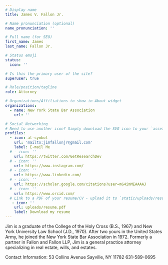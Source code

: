```yaml
---
# Display name
title: James V. Fallon Jr.

# Name pronunciation (optional)
name_pronunciation: ''

# Full name (for SEO)
first_name: James
last_name: Fallon Jr.     

# Status emoji
status:
  icon: ''

# Is this the primary user of the site?
superuser: true

# Role/position/tagline
role: Attorney

# Organizations/Affiliations to show in About widget
organizations:
  - name: New York State Bar Association
    url: ''

# Social Networking
# Need to use another icon? Simply download the SVG icon to your `assets/media/icons/` folder.
profiles:
  - icon: at-symbol
    url: 'mailto:jimfallonjr@gmail.com'
    label: E-mail Me
  # - icon: ''
    url: https://twitter.com/GetResearchDev
  # - icon: ''
    url: https://www.instagram.com/
  # - icon: ''
    url: https://www.linkedin.com/
  # - icon: ''
    url: https://scholar.google.com/citations?user=mG4imMEAAAAJ
  # - icon: ''
    url: https://www.orcid.com/
  # Link to a PDF of your resume/CV - upload it to `static/uploads/resume.pdf`
   - icon: ''
    url: uploads/resume.pdf
    label: Download my resume
---
```


Jim is a graduate of the College of the Holy Cross (B.S., 1967) and New York University Law School (J.D., 1970). After two yours in the United States Army, he joined the New York State Bar Association in 1972. Formerly a partner in Fallon and Fallon LLP, Jim is a general practice attorney specializing in real estate, wills, and estates. 

Contact Information:
53 Collins Avenue
Sayville, NY 11782
631-589-0695
